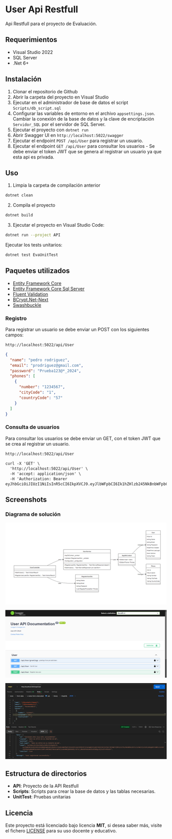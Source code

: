 # User Api Restfull

Api Restfull para el proyecto de Evaluación.

## Requerimientos

- Visual Studio 2022
- SQL Server
- .Net 6+

## Instalación

1. Clonar el repositorio de Github
2. Abrir la carpeta del proyecto en Visual Studio
3. Ejecutar en el administrador de base de datos el script `Scripts/db_script.sql`
4. Configurar las variables de entorno en el archivo `appsettings.json`. Cambiar la conexión de la base de datos y la clave de encriptación `Servidor_SQL` por el servidor de SQL Server.
5. Ejecutar el proyecto con `dotnet run`
6. Abrir Swagger UI en `http://localhost:5022/swagger`
7. Ejecutar el endpoint `POST /api/User` para registrar un usuario.
8. Ejecutar el endpoint `GET /api/User` para consultar los usuarios - Se debe enviar el token JWT que se genera al registrar un usuario ya que esta api es privada.

## Uso

1. Limpia la carpeta de compilación anterior

```bash
dotnet clean
```

2. Compila el proyecto

```bash
dotnet build
```

3. Ejecutar el proyecto en Visual Studio Code:

```bash
dotnet run --project API
```

Ejecutar los tests unitarios:

```bash
dotnet test EvaUnitTest
```

## Paquetes utilizados

- [Entity Framework Core](https://www.nuget.org/packages/Microsoft.EntityFrameworkCore.Tools/9.0.0-rc.2.24474.1)
- [Entity Framework Core Sql Server](https://www.nuget.org/packages/Microsoft.EntityFrameworkCore.SqlServer/9.0.0-rc.2.24474.1)
- [Fluent Validation](https://www.nuget.org/packages/FluentValidation/)
- [BCrypt.Net-Next](https://www.nuget.org/packages/BCrypt.Net-Next/)
- [Swashbuckle](https://www.nuget.org/packages/Swashbuckle.AspNetCore/)

### Registro

Para registrar un usuario se debe enviar un POST con los siguientes campos:

```
http://localhost:5022/api/User
```

```json
{
  "name": "pedro rodriguez",
  "email": "prodriguez@gmail.com",
  "password": "Prueba123@*_2024",
  "phones": [
    {
      "number": "1234567",
      "cityCode": "1",
      "countryCode": "57"
    }
  ]
}
```

### Consulta de usuarios

Para consultar los usuarios se debe enviar un GET, con el token JWT que se crea al registrar un usuario.

```
http://localhost:5022/api/User
```

```curl
curl -X 'GET' \
  'http://localhost:5022/api/User' \
  -H 'accept: application/json' \
  -H 'Authorization: Bearer eyJhbGciOiJIUzI1NiIsInR5cCI6IkpXVCJ9.eyJlbWFpbCI6Ik1hZHlzb245NkBnbWFpbC5jb20iLCJ1bmlxdWVfbmFtZSI6IkthcmxhIFBhZ2FjIiwiaWQiOiIyNjYzNjZiOC1lOTQ2LTRjYWEtYjM5Yy1lZTEyYWYwMDkzZGYiLCJuYW1lIjoiS2FybGEgUGFnYWMiLCJuYmYiOjE3MzAyNDQ4NTQsImV4cCI6MTczMDI0NjY1NCwiaWF0IjoxNzMwMjQ0ODU0fQ.R1Tul_QMeASHtAdsdmlDsVD30kgvzbjIuZCYvP65a5Y'
```

## Screenshots

### Diagrama de solución

![Diagrama de solución](image-2.png)

![Swagger UI](image.png)

![Postman UI](image-1.png)

## Estructura de directorios

- **API**: Proyecto de la API Restfull
- **Scripts**: Scripts para crear la base de datos y las tablas necesarias.
- **UnitTest**: Pruebas unitarias

## Licencia

Este proyecto está licenciado bajo licencia **MIT**, si desea saber más, visite el fichero [LICENSE](./LICENSE) para su uso docente y educativo.
